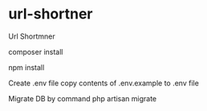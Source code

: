 # url-shortner
Url Shortmner

composer install

npm install

Create .env file
copy contents of .env.example to .env file

Migrate DB
by command php artisan migrate
